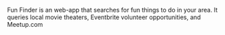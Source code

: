 Fun Finder is an web-app that searches for fun things to do in your area. It queries local movie theaters, Eventbrite volunteer opportunities, and Meetup.com
